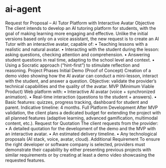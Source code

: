 # ai-agent
Request for Proposal – AI Tutor Platform with Interactive Avatar  Objective The client intends to develop an AI tutoring platform for students, with the goal of making learning more engaging and effective. Unlike the initial versions based only on a voice assistant, the new request is to create an AI Tutor with an interactive avatar, capable of: • Teaching lessons with a realistic and natural avatar. • Interacting with the student during the lesson: asking questions, checking attention and comprehension. • Answering student questions in real time, adapting to the school level and context. • Using a Socratic approach (“hint-first”) to stimulate reflection and reasoning.  Project Phases  Initial Demo (Proof of Concept) Creation of a demo video showing how the AI avatar can conduct a mini-lesson, interact with the student, and answer a question. Objective: validate the provider’s technical capabilities and the quality of the avatar.  MVP (Minimum Viable Product) Web platform with: • Interactive AI avatar (voice + synchronized animation). • Real-time interaction (questions to the student + answers). • Basic features: quizzes, progress tracking, dashboard for student and parent. Indicative timeline: 4 months.  Full Platform Development After MVP validation, the client plans a dedicated budget for extending the project with all planned features (adaptive learning, advanced gamification, multimodal content, etc.).  Request for Quotation The client requests from the provider: • A detailed quotation for the development of the demo and the MVP with an interactive avatar. • An estimated delivery timeline. • Any technological proposals (AI stack, voice, avatar, cloud).  Additional Requirement To ensure the right developer or software company is selected, providers must demonstrate their capability by either presenting previous projects with similar requirements or by creating at least a demo video showcasing the requested features.

